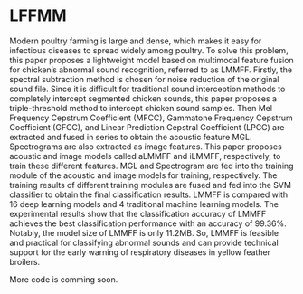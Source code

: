 # LFFMM
Modern poultry farming is large and dense, which makes it easy for infectious diseases to spread widely among poultry. To solve this problem, this paper proposes a lightweight model based on multimodal feature fusion for chicken’s abnormal sound recognition, referred to as LMMFF. Firstly, the spectral subtraction method is chosen for noise reduction of the original sound file. Since it is difficult for traditional sound interception methods to completely intercept segmented chicken sounds, this paper proposes a triple-threshold method to intercept chicken sound samples. Then Mel Frequency Cepstrum Coefficient (MFCC), Gammatone Frequency Cepstrum Coefficient (GFCC), and Linear Prediction Cepstral Coefficient (LPCC) are extracted and fused in series to obtain the acoustic feature MGL. Spectrograms are also extracted as image features. This paper proposes acoustic and image models called aLMMFF and iLMMFF, respectively, to train these different features. MGL and Spectrogram are fed into the training module of the acoustic and image models for training, respectively. The training results of different training modules are fused and fed into the SVM classifier to obtain the final classification results. LMMFF is compared with 16 deep learning models and 4 traditional machine learning models. The experimental results show that the classification accuracy of LMMFF achieves the best classification performance with an accuracy of 99.36%.  Notably, the model size of LMMFF is only 11.2MB. So, LMMFF is feasible and practical for classifying abnormal sounds and can provide technical support for the early warning of respiratory diseases in yellow feather broilers.

More code is comming soon.
